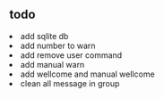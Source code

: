## todo

<li>add sqlite db</li>
<li>add number to warn</li>
<li>add remove user command</li>
<li>add manual warn</li>
<li>add wellcome and manual wellcome</li>
<li>clean all message in group</li>
